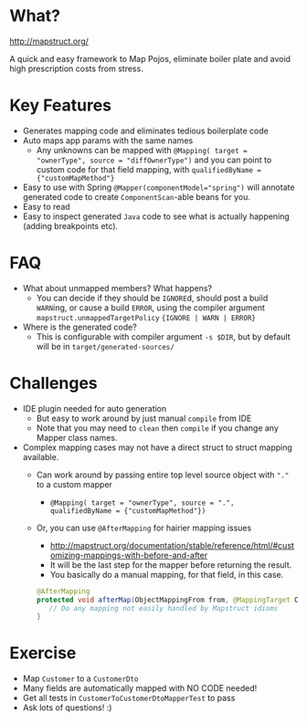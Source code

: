 # What?
http://mapstruct.org/

A quick and easy framework to Map Pojos, eliminate boiler plate and avoid high prescription costs from stress.

# Key Features

- Generates mapping code and eliminates tedious boilerplate code
- Auto maps app params with the same names
  - Any unknowns can be mapped with `@Mapping( target = "ownerType", source = "diffOwnerType")` and you can point to custom code for that field mapping, with `qualifiedByName = {"customMapMethod"}`
- Easy to use with Spring `@Mapper(componentModel="spring")` will annotate generated code to create `ComponentScan`-able beans for you.
- Easy to read
- Easy to inspect generated `Java` code to see what is actually happening (adding breakpoints etc).

# FAQ

- What about unmapped members? What happens?
  - You can decide if they should be `IGNORE`d, should post a build `WARN`ing, or cause a build `ERROR`, using the compiler argument `mapstruct.unmappedTargetPolicy` `{IGNORE | WARN | ERROR}`
- Where is the generated code?
  - This is configurable with compiler argument `-s $DIR`, but by default will be in `target/generated-sources/`

# Challenges

- IDE plugin needed for auto generation
  - But easy to work around by just manual `compile` from IDE
  - Note that you may need to `clean` then `compile` if you change any Mapper class names.
- Complex mapping cases may not have a direct struct to struct mapping available.
   - Can work around by passing entire top level source object with `"."` to a custom mapper
     - `@Mapping( target = "ownerType", source = ".", qualifiedByName = {"customMapMethod"})`
   - Or, you can use `@AfterMapping` for hairier mapping issues
     - http://mapstruct.org/documentation/stable/reference/html/#customizing-mappings-with-before-and-after 
     - It will be the last step for the mapper before returning the result. 
     - You basically do a manual mapping, for that field, in this case.
     
      ```java
      @AfterMapping
      protected void afterMap(ObjectMappingFrom from, @MappingTarget ObjectMappingTo) {
         // Do any mapping not easily handled by Mapstruct idioms
      }
      ```

# Exercise

- Map `Customer` to a `CustomerDto`
 - Many fields are automatically mapped with NO CODE needed!
- Get all tests in `CustomerToCustomerDtoMapperTest` to pass
- Ask lots of questions! :)
